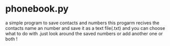 # phonebook.py
a simple program to save contacts and numbers
this progarm recives the contacts name an number and save it as a text file(.txt) and you can choose what to do with .just look around the saved numbers or add another one or both !
